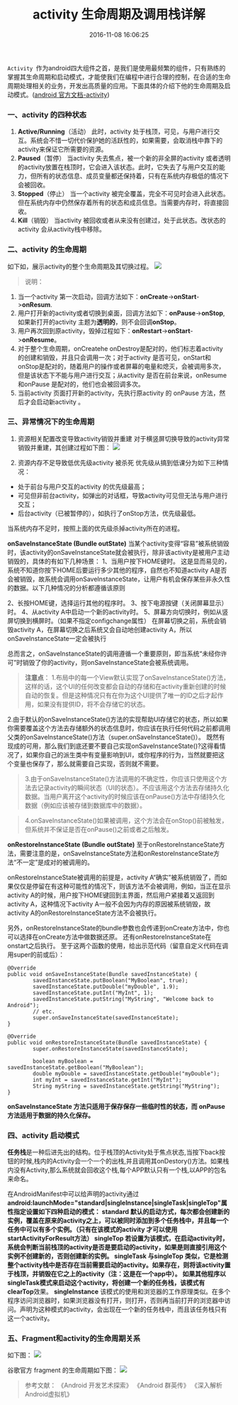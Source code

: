 ﻿---
title: activity 生命周期及调用栈详解
date: 2016-11-08 16:06:25
categories: [android,学习笔记]
tags: [android,Activity,生命周期]
---

`Activity `作为android四大组件之首，是我们是使用最频繁的组件，只有熟练的掌握其生命周期和启动模式，才能使我们在编程中进行合理的控制，在合适的生命周期处理相关的业务，开发出高质量的应用。下面具体的介绍下他的生命周期及启动模式。([android 官方文档-activity](https://developer.android.com/guide/components/activities.html))
<!--more-->
### 一、activity 的四种状态
1. **Active/Running**（活动）
  此时，activity 处于栈顶，可见，与用户进行交互。系统会不惜一切代价保护她的活跃性的，如果需要，会取消栈中靠下的activity来保证它所需要的资源。
2. **Paused**（暂停）
  当activity 失去焦点，被一个新的非全屏的activity 或者透明的activity放置在栈顶时，它会进入该状态。此时，它失去了与用户交互的能力，但所有的状态信息、成员变量都还保持着，只有在系统内存极低的情况下会被回收。
3. **Stopped**（停止）
当一个activity 被完全覆盖，完全不可见时会进入此状态。但在系统内存中仍然保存着所有的状态和成员信息。当需要内存时，将直接回收。
4. **Kill**（销毁）
当activity 被回收或者从来没有创建过，处于此状态。改状态的activity 会从activity栈中移除。
### 二、activity 的生命周期
如下如，展示activity的整个生命周期及其切换过程。
![](/img/article_img/2016/activity生命周期.png)

> 说明：
1. 当一个activity 第一次启动，回调方法如下：**onCreate**->**onStart**->**onResum**.
2. 用户打开新的activity或者切换到桌面，回调方法如下：**onPause**->**onStop**,如果新打开的activity 主题为**透明的**，则不会回调**onStop**。
3. 用户再次回到原activity，毁掉过程如下：**onRestart**->**onStart**->**onResume**。
4. 对于整个生命周期，onCreatehe onDestroy是配对的，他们标志着activity 的创建和销毁，并且只会调用一次；对于activity 是否可见，onStart和onStop是配对的，随着用户的操作或者屏幕的电量和熄灭，会被调用多次，但是该状态下不能与用户进行交互；从activity 是否在前台来说，onResume 和onPause 是配对的，他们也会被回调多次。
5.  当前activity 页面打开新的activity，先执行原activity 的 onPause 方法，然后才会启动新activity 。

### 三、异常情况下的生命周期
1. 资源相关配置改变导致activity销毁并重建
对于横竖屏切换导致的activity异常销毁并重建，其创建过程如下图：
![](/img/article_img/2016/activity异常重建.png)

2. 资源内存不足导致低优先级activity 被杀死
优先级从搞到低课分为如下三种情况：

- 处于前台与用户交互的activity 的优先级最高；
- 可见但非前台activity，如弹出的对话框，导致activity可见但无法与用户进行交互；
- 后台activity（已被暂停的），如执行了onStop方法，优先级最低。

当系统内存不足时，按照上面的优先级杀掉activity所在的进程。

**onSaveInstanceState (Bundle outState)**
当某个activity变得“容易”被系统销毁时，该activity的onSaveInstanceState就会被执行，除非该activity是被用户主动销毁的，具体的有如下几种场景：
1、当用户按下HOME键时。
这是显而易见的，系统不知道你按下HOME后要运行多少其他的程序，自然也不知道activity A是否会被销毁，故系统会调用onSaveInstanceState，让用户有机会保存某些非永久性的数据。以下几种情况的分析都遵循该原则

2、长按HOME键，选择运行其他的程序时。
3、按下电源按键（关闭屏幕显示）时。
4、从activity A中启动一个新的activity时。
5、屏幕方向切换时，例如从竖屏切换到横屏时。（如果不指定configchange属性） 在屏幕切换之前，系统会销毁activity A，在屏幕切换之后系统又会自动地创建activity A，所以onSaveInstanceState一定会被执行

总而言之，onSaveInstanceState的调用遵循一个重要原则，即当系统“未经你许可”时销毁了你的activity，则onSaveInstanceState会被系统调用。

> **注意点**：
1.布局中的每一个View默认实现了onSaveInstanceState()方法，这样的话，这个UI的任何改变都会自动的存储和在activity重新创建的时候自动的恢复。但是这种情况只有在你为这个UI提供了唯一的ID之后才起作用，如果没有提供ID，将不会存储它的状态。
>
2.由于默认的onSaveInstanceState()方法的实现帮助UI存储它的状态，所以如果你需要覆盖这个方法去存储额外的状态信息时，你应该在执行任何代码之前都调用父类的onSaveInstanceState()方法（super.onSaveInstanceState()）。 既然有现成的可用，那么我们到底还要不要自己实现onSaveInstanceState()?这得看情况了，如果你自己的派生类中有变量影响到UI，或你程序的行为，当然就要把这个变量也保存了，那么就需要自己实现，否则就不需要。

> 3.由于onSaveInstanceState()方法调用的不确定性，你应该只使用这个方法去记录activity的瞬间状态（UI的状态）。不应该用这个方法去存储持久化数据。当用户离开这个activity的时候应该在onPause()方法中存储持久化数据（例如应该被存储到数据库中的数据）。

> 4.onSaveInstanceState()如果被调用，这个方法会在onStop()前被触发，但系统并不保证是否在onPause()之前或者之后触发。


**onRestoreInstanceState (Bundle outState)**
至于onRestoreInstanceState方法，需要注意的是，onSaveInstanceState方法和onRestoreInstanceState方法“不一定”是成对的被调用的。

onRestoreInstanceState被调用的前提是，activity A“确实”被系统销毁了，而如果仅仅是停留在有这种可能性的情况下，则该方法不会被调用，例如，当正在显示activity A的时候，用户按下HOME键回到主界面，然后用户紧接着又返回到activity A，这种情况下activity A一般不会因为内存的原因被系统销毁，故activity A的onRestoreInstanceState方法不会被执行。

另外，onRestoreInstanceState的bundle参数也会传递到onCreate方法中，你也可以选择在onCreate方法中做数据还原。 还有onRestoreInstanceState在onstart之后执行。 至于这两个函数的使用，给出示范代码（留意自定义代码在调用super的前或后）：
```
@Override
public void onSaveInstanceState(Bundle savedInstanceState) {
        savedInstanceState.putBoolean("MyBoolean", true);
        savedInstanceState.putDouble("myDouble", 1.9);
        savedInstanceState.putInt("MyInt", 1);
        savedInstanceState.putString("MyString", "Welcome back to Android");
        // etc.
        super.onSaveInstanceState(savedInstanceState);
}

@Override
public void onRestoreInstanceState(Bundle savedInstanceState) {
        super.onRestoreInstanceState(savedInstanceState);

        boolean myBoolean = savedInstanceState.getBoolean("MyBoolean");
        double myDouble = savedInstanceState.getDouble("myDouble");
        int myInt = savedInstanceState.getInt("MyInt");
        String myString = savedInstanceState.getString("MyString");
}

```

**onSaveInstanceState 方法只适用于保存保存一些临时性的状态，而 onPause 方法适用于数据的持久化保存。**


### 四、activity 启动模式
**任务栈**是一种后进先出的结构。位于栈顶的Activity处于焦点状态,当按下back按钮的时候,栈内的Activity会一个一个的出栈,并且调用其onDestory()方法。如果栈内没有Activity,那么系统就会回收这个栈,每个APP默认只有一个栈,以APP的包名来命名。

在AndroidManifest中可以给声明的activity通过**android:launchMode="standard|singleInstance|singleTask|singleTop"**属性指定设置如下四种启动的模式：
**standard**
默认的启动方式，每次都会创建新的实例，覆盖在原来的activity之上，可以被同时添加到多个任务栈中，并且每一个任务中可以有多个实例。（只有在该模式的activity 才可以使用startActivityForResult方法）
**singleTop**
若设置为该模式，在启动activity时，系统会判断当前栈顶的activity是否是要启动的activity，如果是则直接引用这个实例不创建新的，否则创建新的实例。
**singleTask**
与singleTop 类似，它是检测整个activity栈中是否存在当前需要启动的activity。如果存在，则将该activity置于栈顶，并销毁在它之上的activity（注：这是在一个app中）。
如果其他程序以singleTask模式来启动这个activity，将创建一个新的任务栈，该模式有**clearTop**效果。
**singleInstance**
该模式的使用和浏览器的工作原理类似。在多个程序访问浏览器时，如果浏览器没有打开，则打开，否则再当前打开的浏览器中访问。声明为这种模式的activity，会出现在一个新的任务栈中，而且该任务栈只有这一个activity。

### 五、Fragment和activity的生命周期关系
如下图：
![](/img/article_img/2016/fragment_and_activity_lifecycle.jpg)

谷歌官方 fragment 的生命周期如下图：
![](/img/article_img/2016/fragment-life.png)

> 参考文献：
《Android 开发艺术探索》
《Android 群英传》
《深入解析 Android虚拟机》